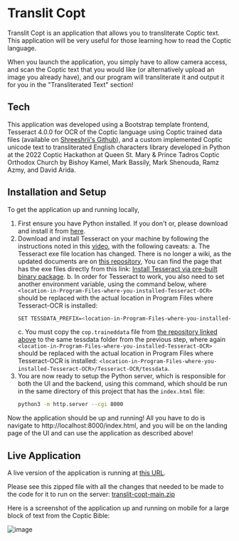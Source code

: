 # Translit Copt

Translit Copt is an application that allows you to transliterate Coptic text. This application will be very useful for those learning how to read the Coptic language.

When you launch the application, you simply have to allow camera access, and scan the Coptic text that you would like (or alternatively upload an image you already have), and our program will transliterate it and output it for you in the "Transliterated Text" section!

## Tech

This application was developed using a Bootstrap template frontend, Tesseract 4.0.0 for OCR of the Coptic language using Coptic trained data files (available on [Shreeshrii's Github](https://github.com/Shreeshrii/tessdata_coptic)), and a custom implemented Coptic unicode text to transliterated English characters library developed in Python at the 2022 Coptic Hackathon at Queen St. Mary & Prince Tadros Coptic Orthodox Church by Bishoy Kamel, Mark Bassily, Mark Shenouda, Ramz Azmy, and David Arida.

## Installation and Setup
To get the application up and running locally,
1. First ensure you have Python installed. If you don't or, please download and install it from [here](https://www.python.org/downloads/).
2. Download and install Tesseract on your machine by following the instructions noted in this [video](https://www.youtube.com/watch?v=2kWvk4C1pMo), with the following caveats:
    a. The Tesseract exe file location has changed. There is no longer a wiki, as the updated documents are on [this repository](https://github.com/tesseract-ocr/tessdoc), You can find the page that has the exe files directly from this link: [Install Tesseract via pre-built binary package](https://github.com/UB-Mannheim/tesseract/wiki).
    b. In order for Tesseract to work, you also need to set another environment variable, using the command below, where `<location-in-Program-Files-where-you-installed-Tesseract-OCR>` should be replaced with the actual location in Program Files where Tesseract-OCR is installed:
    ```sh
    SET TESSDATA_PREFIX=<location-in-Program-Files-where-you-installed-Tesseract-OCR>/Tesseract-OCR/tessdata
    ```
    c. You must copy the `cop.traineddata` file from [the repository linked above](https://github.com/Shreeshrii/tessdata_coptic) to the same tessdata folder from the previous step, where again `<location-in-Program-Files-where-you-installed-Tesseract-OCR>` should be replaced with the actual location in Program Files where Tesseract-OCR is installed: `<location-in-Program-Files-where-you-installed-Tesseract-OCR>/Tesseract-OCR/tessdata`.
3. You are now ready to setup the Python server, which is responsible for both the UI and the backend, using this command, which should be run in the same directory of this project that has the `index.html` file:
    ```sh
    python3 -m http.server --cgi 8000
    ```
Now the application should be up and running! All you have to do is navigate to http://localhost:8000/index.html, and you will be on the landing page of the UI and can use the application as described above!

## Live Application

A live version of the application is running at [this URL](http://20.83.188.26:8000/index.html).

Please see this zipped file with all the changes that needed to be made to the code for it to run on the server: [translit-copt-main.zip](https://github.com/davidarida7/translit-copt/files/9146200/translit-copt-main.zip)

Here is a screenshot of the application up and running on mobile for a large block of text from the Coptic Bible:

![image](https://user-images.githubusercontent.com/21349126/179889199-793cdc0b-540a-4b70-9212-570a90ec1440.png)
